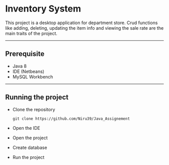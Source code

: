 # Inventory System
This project is a desktop application for department store. Crud functions like adding, deleting, updating the item info and viewing the sale rate are the main traits of the project. 

---
## Prerequisite
* Java 8
* IDE (Netbeans)
* MySQL Workbench

---
## Running the project
* Clone the repository

    ``` git clone https://github.com/Niru39/Java_Assignement ```
* Open the IDE
* Open the project
* Create database 
* Run the project

